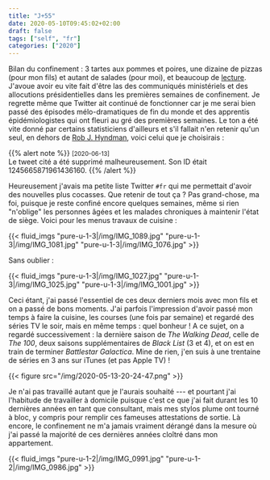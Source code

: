 ```yaml
---
title: "J+55"
date: 2020-05-10T09:45:02+02:00
draft: false
tags: ["self", "fr"]
categories: ["2020"]
---
```


Bilan du confinement : 3 tartes aux pommes et poires, une dizaine de pizzas (pour mon fils) et autant de salades (pour moi), et beaucoup de [lecture](/files/books.txt). J'avoue avoir eu vite fait d'être las des communiqués ministériels et des allocutions présidentielles dans les premières semaines de confinement. Je regrette même que Twitter ait continué de fonctionner car je me serai bien passé des épisodes mélo-dramatiques de fin du monde et des apprentis épidémiologistes qui ont fleuri au gré des premières semaines. Le ton a été vite donné par certains statisticiens d'ailleurs et s'il fallait n'en retenir qu'un seul, en dehors de [Rob J. Hyndman](https://robjhyndman.com/hyndsight/forecasting-covid19/), voici celui que je choisirais :

{{% alert note %}}
<small>[2020-06-13]</small><br>
Le tweet cité a été supprimé malheureusement. Son ID était 1245665871961436160.
{{% /alert %}}

Heureusement j'avais ma petite liste Twitter `#fr` qui me permettait d'avoir des nouvelles plus cocasses. Que retenir de tout ça ? Pas grand-chose, ma foi, puisque je reste confiné encore quelques semaines, même si rien "n'oblige" les personnes âgées et les malades chroniques à maintenir l'état de siège. Voici pour les menus travaux de cuisine :

{{< fluid_imgs
"pure-u-1-3|/img/IMG_1089.jpg"
"pure-u-1-3|/img/IMG_1081.jpg"
"pure-u-1-3|/img/IMG_1076.jpg" >}}

Sans oublier :

{{< fluid_imgs
"pure-u-1-3|/img/IMG_1027.jpg"
"pure-u-1-3|/img/IMG_1025.jpg"
"pure-u-1-3|/img/IMG_1001.jpg" >}}

Ceci étant, j'ai passé l'essentiel de ces deux derniers mois avec mon fils et on a passé de bons moments. J'ai parfois l'impression d'avoir passé mon temps à faire la cuisine, les courses (une fois par semaine) et regardé des séries TV le soir, mais en même temps : quel bonheur ! A ce sujet, on a regardé successivement : la dernière saison de _The Walking Dead_, celle de _The 100_, deux saisons supplémentaires de _Black List_ (3 et 4), et on est en train de terminer _Battlestar Galactica_. Mine de rien, j'en suis à une trentaine de séries en 3 ans sur iTunes (et pas Apple TV) !

{{< figure src="/img/2020-05-13-20-24-47.png" >}}

Je n'ai pas travaillé autant que je l'aurais souhaité --- et pourtant j'ai l'habitude de travailler à domicile puisque c'est ce que j'ai fait durant les 10 dernières années en tant que consultant, mais mes stylos plume ont tourné à bloc, y compris pour remplir ces fameuses attestations de sortie. Là encore, le confinement ne m'a jamais vraiment dérangé dans la mesure où j'ai passé la majorité de ces dernières années cloîtré dans mon appartement.

{{< fluid_imgs
"pure-u-1-2|/img/IMG_0991.jpg"
"pure-u-1-2|/img/IMG_0986.jpg" >}}
